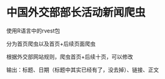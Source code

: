 # 中国外交部部长活动新闻爬虫

使用R语言中的rvest包

分为首页爬虫以及首页+后续页面爬虫

根据外交部网站规则，爬虫首页+后续十页，可以修改

输出：标题、日期（标题中其实已经有了，没去掉）、链接、正文

